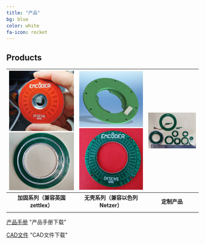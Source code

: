 ```yaml
---
title: "产品"
bg: blue
color: white
fa-icon: rocket
---
```


## Products




| <img src="..\img\emcoder1.png" style="zoom:40%;" /><img src="..\img\613.png" style="zoom:60%;" /> | <img src="..\img\emcoder2.png" style="zoom:60%;" /><img src="..\img\oreo.png" style="zoom:40%;" /> | <img src="..\img\OEM.png" style="zoom: 45%;" /> |
| :----------------------------------------------------------: | :----------------------------------------------------------: | :---------------------------------------------: |
|               **加固系列（兼容英国zettlex）**                |               **无壳系列（兼容以色列Netzer）**               |                  **定制产品**                   |
|                                                              |                                                              |                                                 |



[产品手册](doc/EMCODER系列编码器手册v1.4.pdf)	"产品手册下载"

[CAD文件](doc/1.ZIP)	"CAD文件下载"

